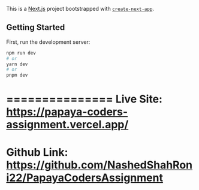 This is a [Next.js](https://nextjs.org/) project bootstrapped with [`create-next-app`](https://github.com/vercel/next.js/tree/canary/packages/create-next-app).

## Getting Started

First, run the development server:

```bash
npm run dev
# or
yarn dev
# or
pnpm dev
```
===============
Live Site: 
https://papaya-coders-assignment.vercel.app/
===============
Github Link: https://github.com/NashedShahRoni22/PapayaCodersAssignment
===============
